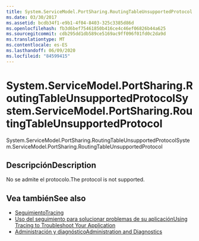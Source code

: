 ```yaml
---
title: System.ServiceModel.PortSharing.RoutingTableUnsupportedProtocol
ms.date: 03/30/2017
ms.assetid: bcdb34f1-e9b1-4f04-8403-325c3385d86d
ms.openlocfilehash: fb3d6bef75461850b416ce4c46ef06826b44a625
ms.sourcegitcommit: cdb295dd1db589ce5169ac9ff096f01fd0c2da9d
ms.translationtype: MT
ms.contentlocale: es-ES
ms.lasthandoff: 06/09/2020
ms.locfileid: "84599415"
---
```

# <a name="systemservicemodelportsharingroutingtableunsupportedprotocol"></a><span data-ttu-id="ad295-102">System.ServiceModel.PortSharing.RoutingTableUnsupportedProtocol</span><span class="sxs-lookup"><span data-stu-id="ad295-102">System.ServiceModel.PortSharing.RoutingTableUnsupportedProtocol</span></span>
<span data-ttu-id="ad295-103">System.ServiceModel.PortSharing.RoutingTableUnsupportedProtocol</span><span class="sxs-lookup"><span data-stu-id="ad295-103">System.ServiceModel.PortSharing.RoutingTableUnsupportedProtocol</span></span>  
  
## <a name="description"></a><span data-ttu-id="ad295-104">Descripción</span><span class="sxs-lookup"><span data-stu-id="ad295-104">Description</span></span>  
 <span data-ttu-id="ad295-105">No se admite el protocolo.</span><span class="sxs-lookup"><span data-stu-id="ad295-105">The protocol is not supported.</span></span>  
  
## <a name="see-also"></a><span data-ttu-id="ad295-106">Vea también</span><span class="sxs-lookup"><span data-stu-id="ad295-106">See also</span></span>

- [<span data-ttu-id="ad295-107">Seguimiento</span><span class="sxs-lookup"><span data-stu-id="ad295-107">Tracing</span></span>](index.md)
- [<span data-ttu-id="ad295-108">Uso del seguimiento para solucionar problemas de su aplicación</span><span class="sxs-lookup"><span data-stu-id="ad295-108">Using Tracing to Troubleshoot Your Application</span></span>](using-tracing-to-troubleshoot-your-application.md)
- [<span data-ttu-id="ad295-109">Administración y diagnóstico</span><span class="sxs-lookup"><span data-stu-id="ad295-109">Administration and Diagnostics</span></span>](../index.md)
